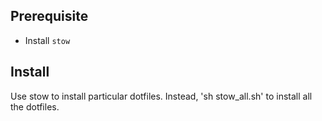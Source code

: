 Prerequisite
------------

* Install `stow`

Install
-------

Use stow <directory> to install particular dotfiles. Instead, 'sh stow_all.sh' to install all the dotfiles.
